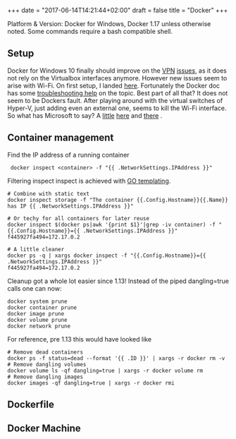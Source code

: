 +++
date = "2017-06-14T14:21:44+02:00"
draft = false
title = "Docker"
+++

Platform & Version: Docker for Windows, Docker 1.17 unless otherwise noted. Some commands require a bash compatible shell.

## Setup
Docker for Windows 10 finally should improve on the [VPN](https://github.com/boot2docker/boot2docker/issues/628) [issues](http://blog.frickjack.com/2017/01/vpn-blocking-docker-routes-on-windows.html),
 as it does not rely on the Virtualbox interfaces anymore. 
However new issues seem to arise with Wi-Fi. On first setup, I landed [here](https://github.com/docker/for-win/issues/139). 
Fortunately the Docker doc has some [troubleshooting help](https://docs.docker.com/docker-for-windows/troubleshoot/#hyper-v) on the topic. 
Best part of all that? It does not seem to be Dockers fault. After playing around with the virtual switches of Hyper-V, 
just adding even an external one, seems to kill the Wi-Fi interface. So what has Microsoft to say? A [little](https://docs.microsoft.com/en-us/virtualization/hyper-v-on-windows/user-guide/setup-nat-network) [here](https://blogs.msdn.microsoft.com/virtual_pc_guy/2008/01/09/using-hyper-v-with-a-wireless-network-adapter/) and [there](https://blogs.msdn.microsoft.com/virtual_pc_guy/2016/05/02/windows-10-hyper-v-and-wireless-a-new-way-to-make-this-all-work/) .


## Container management
Find the IP address of a running container
```shell
 docker inspect <container> -f "{{ .NetworkSettings.IPAddress }}"
```
Filtering inspect inspect is achieved with [GO templating](https://golang.org/pkg/text/template/).
```shell
# Combine with static text
docker inspect storage -f "The container {{.Config.Hostname}}{{.Name}} has IP {{ .NetworkSettings.IPAddress }}"

# Or techy for all containers for later reuse
docker inspect $(docker ps|awk '{print $1}'|grep -iv container) -f "{{.Config.Hostname}}={{ .NetworkSettings.IPAddress }}"
f445927fa494=172.17.0.2

# A little cleaner
docker ps -q | xargs docker inspect -f "{{.Config.Hostname}}={{ .NetworkSettings.IPAddress }}"
f445927fa494=172.17.0.2
``` 

Cleanup got a whole lot easier since 1.13! Instead of the piped dangling=true calls one can now:
```shell
docker system prune
docker container prune
docker image prune
docker volume prune
docker network prune
```

For reference, pre 1.13 this would have looked like
```shell
# Remove dead containers
docker ps -f status=dead --format '{{ .ID }}' | xargs -r docker rm -v
# Remove dangling volumes
docker volume ls -qf dangling=true | xargs -r docker volume rm
# Remove dangling images
docker images -qf dangling=true | xargs -r docker rmi
```

## Dockerfile

## Docker Machine

